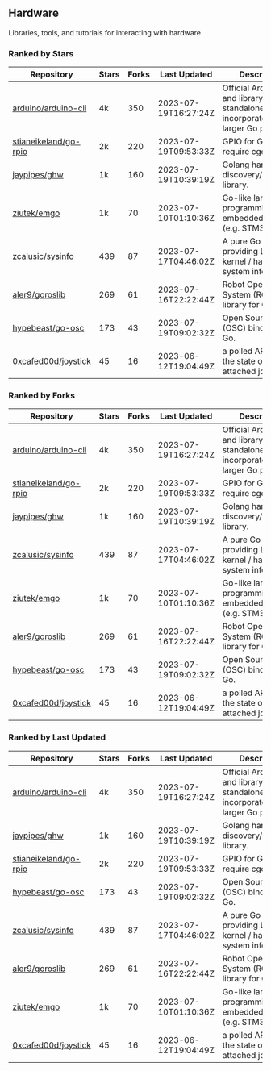 ## Hardware

Libraries, tools, and tutorials for interacting with hardware.

### Ranked by Stars

| Repository | Stars | Forks | Last Updated | Description | 
|------------|-------|-------|--------------|-------------|
| [arduino/arduino-cli](https://github.com/arduino/arduino-cli) | 4k | 350 | 2023-07-19T16:27:24Z |  Official Arduino CLI and library. Can run standalone, or be incorporated into larger Go projects. |
| [stianeikeland/go-rpio](https://github.com/stianeikeland/go-rpio) | 2k | 220 | 2023-07-19T09:53:33Z |  GPIO for Go, doesn't require cgo. |
| [jaypipes/ghw](https://github.com/jaypipes/ghw) | 1k | 160 | 2023-07-19T10:39:19Z |  Golang hardware discovery/inspection library. |
| [ziutek/emgo](https://github.com/ziutek/emgo) | 1k | 70 | 2023-07-10T01:10:36Z |  Go-like language for programming embedded systems (e.g. STM32 MCU). |
| [zcalusic/sysinfo](https://github.com/zcalusic/sysinfo) | 439 | 87 | 2023-07-17T04:46:02Z |  A pure Go library providing Linux OS / kernel / hardware system information. |
| [aler9/goroslib](https://github.com/aler9/goroslib) | 269 | 61 | 2023-07-16T22:22:44Z |  Robot Operating System (ROS) library for Go. |
| [hypebeast/go-osc](https://github.com/hypebeast/go-osc) | 173 | 43 | 2023-07-19T09:02:32Z |  Open Sound Control (OSC) bindings for Go. |
| [0xcafed00d/joystick](https://github.com/0xcafed00d/joystick) | 45 | 16 | 2023-06-12T19:04:49Z |  a polled API to read the state of an attached joystick. |

### Ranked by Forks

| Repository | Stars | Forks | Last Updated | Description | 
|------------|-------|-------|--------------|-------------|
| [arduino/arduino-cli](https://github.com/arduino/arduino-cli) | 4k | 350 | 2023-07-19T16:27:24Z |  Official Arduino CLI and library. Can run standalone, or be incorporated into larger Go projects. |
| [stianeikeland/go-rpio](https://github.com/stianeikeland/go-rpio) | 2k | 220 | 2023-07-19T09:53:33Z |  GPIO for Go, doesn't require cgo. |
| [jaypipes/ghw](https://github.com/jaypipes/ghw) | 1k | 160 | 2023-07-19T10:39:19Z |  Golang hardware discovery/inspection library. |
| [zcalusic/sysinfo](https://github.com/zcalusic/sysinfo) | 439 | 87 | 2023-07-17T04:46:02Z |  A pure Go library providing Linux OS / kernel / hardware system information. |
| [ziutek/emgo](https://github.com/ziutek/emgo) | 1k | 70 | 2023-07-10T01:10:36Z |  Go-like language for programming embedded systems (e.g. STM32 MCU). |
| [aler9/goroslib](https://github.com/aler9/goroslib) | 269 | 61 | 2023-07-16T22:22:44Z |  Robot Operating System (ROS) library for Go. |
| [hypebeast/go-osc](https://github.com/hypebeast/go-osc) | 173 | 43 | 2023-07-19T09:02:32Z |  Open Sound Control (OSC) bindings for Go. |
| [0xcafed00d/joystick](https://github.com/0xcafed00d/joystick) | 45 | 16 | 2023-06-12T19:04:49Z |  a polled API to read the state of an attached joystick. |

### Ranked by Last Updated

| Repository | Stars | Forks | Last Updated | Description | 
|------------|-------|-------|--------------|-------------|
| [arduino/arduino-cli](https://github.com/arduino/arduino-cli) | 4k | 350 | 2023-07-19T16:27:24Z |  Official Arduino CLI and library. Can run standalone, or be incorporated into larger Go projects. |
| [jaypipes/ghw](https://github.com/jaypipes/ghw) | 1k | 160 | 2023-07-19T10:39:19Z |  Golang hardware discovery/inspection library. |
| [stianeikeland/go-rpio](https://github.com/stianeikeland/go-rpio) | 2k | 220 | 2023-07-19T09:53:33Z |  GPIO for Go, doesn't require cgo. |
| [hypebeast/go-osc](https://github.com/hypebeast/go-osc) | 173 | 43 | 2023-07-19T09:02:32Z |  Open Sound Control (OSC) bindings for Go. |
| [zcalusic/sysinfo](https://github.com/zcalusic/sysinfo) | 439 | 87 | 2023-07-17T04:46:02Z |  A pure Go library providing Linux OS / kernel / hardware system information. |
| [aler9/goroslib](https://github.com/aler9/goroslib) | 269 | 61 | 2023-07-16T22:22:44Z |  Robot Operating System (ROS) library for Go. |
| [ziutek/emgo](https://github.com/ziutek/emgo) | 1k | 70 | 2023-07-10T01:10:36Z |  Go-like language for programming embedded systems (e.g. STM32 MCU). |
| [0xcafed00d/joystick](https://github.com/0xcafed00d/joystick) | 45 | 16 | 2023-06-12T19:04:49Z |  a polled API to read the state of an attached joystick. |

